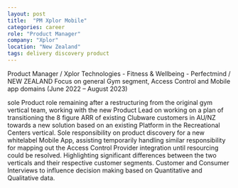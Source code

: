 ```yaml
---
layout: post
title:  "PM Xplor Mobile"
categories: career
role: "Product Manager"
company: "Xplor"
location: "New Zealand"
tags: delivery discovery product
---
```

Product Manager  / Xplor Technologies - Fitness & Wellbeing - Perfectmind / NEW ZEALAND
Focus on general Gym segment, Access Control and Mobile app domains 
(June 2022 – August 2023)
<!--more-->

sole Product role remaining after a restructuring from the original gym vertical team, working with the new Product Lead on working on a plan of transitioning the 8 figure ARR of existing Clubware customers in AU/NZ towards a new solution based on an existing Platform in the Recreational Centers vertical. Sole responsibility on product discovery for a new whitelabel Mobile App, assisting temporarily handling similar responsibility for mapping out the Access Control Provider integration until resourcing could be resolved. Highlighting significant differences between the two verticals and their respective customer segments. Customer and Consumer Interviews to influence decision making based on Quantitative and Qualitative data.

